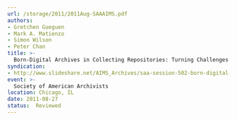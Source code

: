 ```yaml
---
url: /storage/2011/2011Aug-SAAAIMS.pdf
authors:
- Gretchen Gueguen
- Mark A. Matienzo
- Simon Wilson
- Peter Chan
title: >-
  Born-Digital Archives in Collecting Repositories: Turning Challenges into Byte-Size Opportunities
syndication:
- http://www.slideshare.net/AIMS_Archives/saa-session-502-born-digital-archives-in-collecting-repositories
event: >-
  Society of American Archivists
location: Chicago, IL
date: 2011-08-27
status:  Reviewed
---
```

